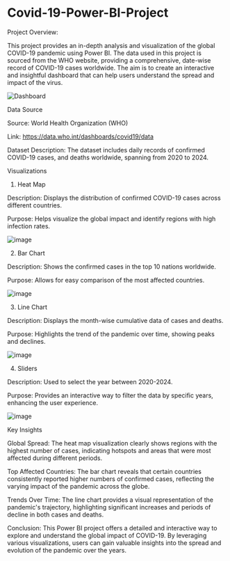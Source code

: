 # Covid-19-Power-BI-Project
Project Overview:

This project provides an in-depth analysis and visualization of the global COVID-19 pandemic using Power BI. The data used in this project is sourced from the WHO website, providing a comprehensive, date-wise record of COVID-19 cases worldwide. The aim is to create an interactive and insightful dashboard that can help users understand the spread and impact of the virus.

![Dashboard](https://github.com/rajatchandra26/Covid-19-Power-BI-Project/assets/174364300/9613d71d-dd09-430e-9d2c-4c7c616dd223)


Data Source

Source: World Health Organization (WHO)

Link: https://data.who.int/dashboards/covid19/data 

Dataset Description: The dataset includes daily records of confirmed COVID-19 cases, and deaths worldwide, spanning from 2020 to 2024.


Visualizations
1. Heat Map

Description: Displays the distribution of confirmed COVID-19 cases across different countries.

Purpose: Helps visualize the global impact and identify regions with high infection rates.

![image](https://github.com/rajatchandra26/Covid-19-Power-BI-Project/assets/174364300/65c29ae7-1fb9-4312-9eca-c54a960d93b8)


2. Bar Chart

Description: Shows the confirmed cases in the top 10 nations worldwide.

Purpose: Allows for easy comparison of the most affected countries.

![image](https://github.com/rajatchandra26/Covid-19-Power-BI-Project/assets/174364300/52be4f91-3165-4560-bddb-813c7e0053d1)


3. Line Chart

Description: Displays the month-wise cumulative data of cases and deaths.

Purpose: Highlights the trend of the pandemic over time, showing peaks and declines.

![image](https://github.com/rajatchandra26/Covid-19-Power-BI-Project/assets/174364300/b48d2a6b-76f2-4ecc-ae98-b9edb6da95ae)


4. Sliders

Description: Used to select the year between 2020-2024.

Purpose: Provides an interactive way to filter the data by specific years, enhancing the user experience.

![image](https://github.com/rajatchandra26/Covid-19-Power-BI-Project/assets/174364300/ffbb8458-958a-423b-8b9b-aa847419b99b)


Key Insights

Global Spread: The heat map visualization clearly shows regions with the highest number of cases, indicating hotspots and areas that were most affected during different periods.

Top Affected Countries: The bar chart reveals that certain countries consistently reported higher numbers of confirmed cases, reflecting the varying impact of the pandemic across the globe.

Trends Over Time: The line chart provides a visual representation of the pandemic's trajectory, highlighting significant increases and periods of decline in both cases and deaths.

Conclusion:
This Power BI project offers a detailed and interactive way to explore and understand the global impact of COVID-19. By leveraging various visualizations, users can gain valuable insights into the spread and evolution of the pandemic over the years.
